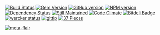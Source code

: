 [![Build Status](https://travis-ci.org/artemave/37-pieces-of-flair.png)](https://travis-ci.org/artemave/37-pieces-of-flair)
[![Gem Version](https://badge.fury.io/rb/37-pieces-of-flair.png)](http://badge.fury.io/rb/37-pieces-of-flair)
[![GitHub version](https://badge.fury.io/gh/artemave%2F37-pieces-of-flair.png)](http://badge.fury.io/gh/artemave%2F37-pieces-of-flair)
[![NPM version](https://badge.fury.io/js/37-pieces-of-flair.png)](http://badge.fury.io/js/37-pieces-of-flair)
[![Dependency Status](https://gemnasium.com/artemave/37-pieces-of-flair.png)](https://gemnasium.com/artemave/37-pieces-of-flair)
[![Still Maintained](http://stillmaintained.com/artemave/37-pieces-of-flair.png)](http://stillmaintained.com/artemave/37-pieces-of-flair)
[![Code Climate](https://codeclimate.com/github/artemave/37-pieces-of-flair.png)](https://codeclimate.com/github/artemave/37-pieces-of-flair)
[![Bitdeli Badge](https://d2weczhvl823v0.cloudfront.net/artemave/37-pieces-of-flair/trend.png)](https://bitdeli.com/free "Bitdeli Badge")
[![wercker status](https://app.wercker.com/status/dbb3610426d65fd5699570ca58f942ce/s/master "wercker status")](https://app.wercker.com/project/bykey/dbb3610426d65fd5699570ca58f942ce)
[![gittip](http://img.shields.io/gittip/artemave.svg)](http://img.shields.io/gittip/artemave.svg)
[![37 Pieces](http://img.shields.io/badge/37-pieces%20of%20flair-brightgreen.svg)](https://github.com/artemave/37-pieces-of-flair)

[![meta-flair](http://meta-flair.herokuapp.com)](http://youtu.be/U5YClmS3umk)
